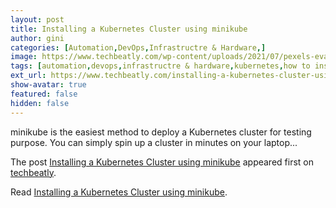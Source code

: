 ```yaml
---
layout: post
title: Installing a Kubernetes Cluster using minikube
author: gini
categories: [Automation,DevOps,Infrastructre & Hardware,]
image: https://www.techbeatly.com/wp-content/uploads/2021/07/pexels-eva-elijas-6072061-1024x682.jpg
tags: [automation,devops,infrastructre & hardware,kubernetes,how to install minikube,how to setup local minikube,install minikube cluster,install minikube on gcp,install minikube using vagrant and ansible,installing kubernetes on laptop,local kubernetes,minikube docker install,minikube on vm,what is minikube,]
ext_url: https://www.techbeatly.com/installing-a-kubernetes-cluster-using-minikube/
show-avatar: true
featured: false
hidden: false
---
```


<p>minikube is the easiest method to deploy a Kubernetes cluster for testing purpose. You can simply spin up a cluster in minutes on your laptop&#46;&#46;&#46;</p>
<p>The post <a href="https://www.techbeatly.com/installing-a-kubernetes-cluster-using-minikube/" rel="nofollow">Installing a Kubernetes Cluster using minikube</a> appeared first on <a href="https://www.techbeatly.com" rel="nofollow">techbeatly</a>.</p>

Read [Installing a Kubernetes Cluster using minikube](https://www.techbeatly.com/installing-a-kubernetes-cluster-using-minikube/).